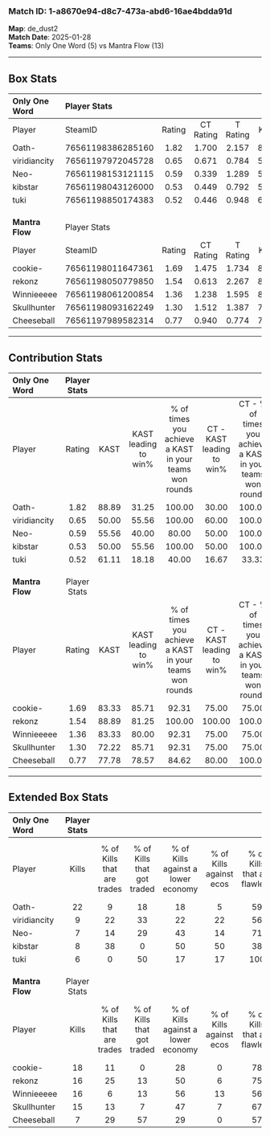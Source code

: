 ### Match ID: 1-a8670e94-d8c7-473a-abd6-16ae4bdda91d  
**Map**: de_dust2  
**Match Date**: 2025-01-28  
**Teams**: Only One Word (5) vs Mantra Flow (13)  

---  

## Box Stats  

| **Only One Word** | Player Stats      |        |           |          |       |       |       |         |        |      |     |
| :- | :- | :-: | :-: | :-: | :-: | :-: | :-: | :-: | :-: | :-: | :-: |
| Player            | SteamID           | Rating | CT Rating | T Rating | KAST  |  ADR  | Kills | Assists | Deaths | K/D  | HS% |
| Oath-             | 76561198386285160 |  1.82  |   1.700   |  2.157   | 88.89 | 119.4 |  22   |    4    |   12   | 1.83 | 50  |
| viridiancity      | 76561197972045728 |  0.65  |   0.671   |  0.784   | 50.00 | 61.4  |   9   |    7    |   15   | 0.60 | 33  |
| Neo-              | 76561198153121115 |  0.59  |   0.339   |  1.289   | 55.56 | 67.2  |   7   |    3    |   15   | 0.47 | 57  |
| kibstar           | 76561198043126000 |  0.53  |   0.449   |  0.792   | 50.00 | 47.1  |   8   |    3    |   15   | 0.53 | 25  |
| tuki              | 76561198850174383 |  0.52  |   0.446   |  0.948   | 61.11 | 58.1  |   6   |    3    |   16   | 0.38 | 50  |
|                   |                   |        |           |          |       |       |       |         |        |      |     |
|                   |                   |        |           |          |       |       |       |         |        |      |     |
|                   |                   |        |           |          |       |       |       |         |        |      |     |
| **Mantra Flow**   | Player Stats      |        |           |          |       |       |       |         |        |      |     |
| Player            | SteamID           | Rating | CT Rating | T Rating | KAST  |  ADR  | Kills | Assists | Deaths | K/D  | HS% |
| cookie-           | 76561198011647361 |  1.69  |   1.475   |  1.734   | 83.33 | 96.8  |  18   |    4    |   6    | 3.00 |  5  |
| rekonz            | 76561198050779850 |  1.54  |   0.613   |  2.267   | 88.89 | 100.4 |  16   |    7    |   10   | 1.60 | 68  |
| Winnieeeee        | 76561198061200854 |  1.36  |   1.238   |  1.595   | 83.33 | 89.6  |  16   |    3    |   13   | 1.23 | 75  |
| Skullhunter       | 76561198093162249 |  1.30  |   1.512   |  1.387   | 72.22 | 82.6  |  15   |    4    |   10   | 1.50 | 60  |
| Cheeseball        | 76561197989582314 |  0.77  |   0.940   |  0.774   | 77.78 | 52.3  |   7   |    9    |   14   | 0.50 | 57  |
---  

## Contribution Stats  

| **Only One Word** | Player Stats |       |                      |                                                        |                           |                                                             |                          |                                                            |
| :- | :-: | :-: | :-: | :-: | :-: | :-: | :-: | :-: |
| Player            |    Rating    | KAST  | KAST leading to win% | % of times you achieve a KAST in your teams won rounds | CT - KAST leading to win% | CT - % of times you achieve a KAST in your teams won rounds | T - KAST leading to win% | T - % of times you achieve a KAST in your teams won rounds |
| Oath-             |     1.82     | 88.89 |        31.25         |                         100.00                         |           30.00           |                           100.00                            |          33.33           |                           100.00                           |
| viridiancity      |     0.65     | 50.00 |        55.56         |                         100.00                         |           60.00           |                           100.00                            |          50.00           |                           100.00                           |
| Neo-              |     0.59     | 55.56 |        40.00         |                         80.00                          |           50.00           |                           100.00                            |          25.00           |                           50.00                            |
| kibstar           |     0.53     | 50.00 |        55.56         |                         100.00                         |           50.00           |                           100.00                            |          66.67           |                           100.00                           |
| tuki              |     0.52     | 61.11 |        18.18         |                         40.00                          |           16.67           |                            33.33                            |          20.00           |                           50.00                            |
|                   |              |       |                      |                                                        |                           |                                                             |                          |                                                            |
|                   |              |       |                      |                                                        |                           |                                                             |                          |                                                            |
|                   |              |       |                      |                                                        |                           |                                                             |                          |                                                            |
| **Mantra Flow**   | Player Stats |       |                      |                                                        |                           |                                                             |                          |                                                            |
| Player            |    Rating    | KAST  | KAST leading to win% | % of times you achieve a KAST in your teams won rounds | CT - KAST leading to win% | CT - % of times you achieve a KAST in your teams won rounds | T - KAST leading to win% | T - % of times you achieve a KAST in your teams won rounds |
| cookie-           |     1.69     | 83.33 |        85.71         |                         92.31                          |           75.00           |                            75.00                            |          90.00           |                           100.00                           |
| rekonz            |     1.54     | 88.89 |        81.25         |                         100.00                         |          100.00           |                           100.00                            |          75.00           |                           100.00                           |
| Winnieeeee        |     1.36     | 83.33 |        80.00         |                         92.31                          |           75.00           |                            75.00                            |          81.82           |                           100.00                           |
| Skullhunter       |     1.30     | 72.22 |        85.71         |                         92.31                          |           75.00           |                            75.00                            |          90.00           |                           100.00                           |
| Cheeseball        |     0.77     | 77.78 |        78.57         |                         84.62                          |           80.00           |                           100.00                            |          77.78           |                           77.78                            |
---  

## Extended Box Stats  

| **Only One Word** | Player Stats |                            |                            |                                    |                         |                              |                                 |        |                             |                                     |                          |                               |                            |
| :- | :-: | :-: | :-: | :-: | :-: | :-: | :-: | :-: | :-: | :-: | :-: | :-: | :-: |
| Player            |    Kills     | % of Kills that are trades | % of Kills that got traded | % of Kills against a lower economy | % of Kills against ecos | % of Kills that are flawless | % of Kills that are close duels | Deaths | % of Deaths that get traded | % of Deaths against a lower economy | % of Deaths against ecos | % of Deaths that are flawless | % of Deaths that are close |
| Oath-             |      22      |             9              |             18             |                 18                 |            5            |              59              |                9                |   12   |              8              |                 17                  |            17            |              67               |             0              |
| viridiancity      |      9       |             22             |             33             |                 22                 |           22            |              56              |               11                |   15   |             13              |                 13                  |            13            |              67               |             13             |
| Neo-              |      7       |             14             |             29             |                 43                 |           14            |              71              |                0                |   15   |             13              |                  7                  |            7             |              60               |             7              |
| kibstar           |      8       |             38             |             0              |                 50                 |           50            |              38              |                0                |   15   |              7              |                  7                  |            7             |              80               |             0              |
| tuki              |      6       |             0              |             50             |                 17                 |           17            |             100              |                0                |   16   |             19              |                 13                  |            13            |              56               |             6              |
|                   |              |                            |                            |                                    |                         |                              |                                 |        |                             |                                     |                          |                               |                            |
|                   |              |                            |                            |                                    |                         |                              |                                 |        |                             |                                     |                          |                               |                            |
|                   |              |                            |                            |                                    |                         |                              |                                 |        |                             |                                     |                          |                               |                            |
| **Mantra Flow**   | Player Stats |                            |                            |                                    |                         |                              |                                 |        |                             |                                     |                          |                               |                            |
| Player            |    Kills     | % of Kills that are trades | % of Kills that got traded | % of Kills against a lower economy | % of Kills against ecos | % of Kills that are flawless | % of Kills that are close duels | Deaths | % of Deaths that get traded | % of Deaths against a lower economy | % of Deaths against ecos | % of Deaths that are flawless | % of Deaths that are close |
| cookie-           |      18      |             11             |             0              |                 28                 |            0            |              78              |                0                |   6    |              0              |                 33                  |            0             |              67               |             17             |
| rekonz            |      16      |             25             |             13             |                 50                 |            6            |              75              |                0                |   10   |             20              |                 30                  |            0             |              40               |             10             |
| Winnieeeee        |      16      |             6              |             13             |                 56                 |           13            |              56              |               19                |   13   |             31              |                 23                  |            0             |              62               |             0              |
| Skullhunter       |      15      |             13             |             7              |                 47                 |            7            |              67              |                0                |   10   |             40              |                 30                  |            10            |              80               |             0              |
| Cheeseball        |      7       |             29             |             57             |                 29                 |            0            |              57              |               14                |   14   |             14              |                 21                  |            0             |              71               |             7              |
